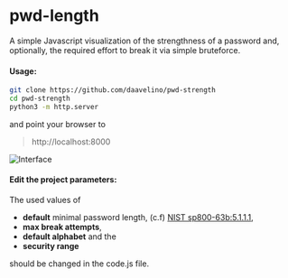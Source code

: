 # pwd-length
A simple Javascript visualization of the strengthness of a password and, optionally, the required effort to break it via simple bruteforce.

#### Usage:
```sh 
git clone https://github.com/daavelino/pwd-strength
cd pwd-strength
python3 -m http.server
```
and point your browser to 
>http://localhost:8000


![Interface](https://github.com/daavelino/pwd-strength/blob/master/imgs/pwd-strength.png)


#### Edit the project parameters:
The used values of 
* **default** minimal password length, (c.f) [NIST sp800-63b:5.1.1.1](https://pages.nist.gov/800-63-3/sp800-63b.html#reqauthtype), 
* **max break attempts**, 
* **default alphabet** and the 
* **security range**

should be changed in the code.js file. 
